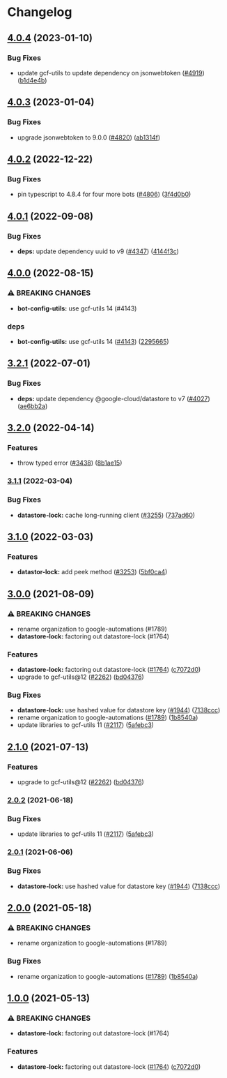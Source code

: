 # Changelog

## [4.0.4](https://github.com/googleapis/repo-automation-bots/compare/datastore-lock-v4.0.3...datastore-lock-v4.0.4) (2023-01-10)


### Bug Fixes

* update gcf-utils to update dependency on jsonwebtoken ([#4919](https://github.com/googleapis/repo-automation-bots/issues/4919)) ([b1d4e4b](https://github.com/googleapis/repo-automation-bots/commit/b1d4e4bb9253420cfa8f8ad13f4ec3e9bb9548a3))

## [4.0.3](https://github.com/googleapis/repo-automation-bots/compare/datastore-lock-v4.0.2...datastore-lock-v4.0.3) (2023-01-04)


### Bug Fixes

* upgrade jsonwebtoken to 9.0.0 ([#4820](https://github.com/googleapis/repo-automation-bots/issues/4820)) ([ab1314f](https://github.com/googleapis/repo-automation-bots/commit/ab1314f4b72a86ec90ddf785d7a939ff5877153e))

## [4.0.2](https://github.com/googleapis/repo-automation-bots/compare/datastore-lock-v4.0.1...datastore-lock-v4.0.2) (2022-12-22)


### Bug Fixes

* pin typescript to 4.8.4 for four more bots ([#4806](https://github.com/googleapis/repo-automation-bots/issues/4806)) ([3f4d0b0](https://github.com/googleapis/repo-automation-bots/commit/3f4d0b03c14a80460d4269e174a3613454c7c530))

## [4.0.1](https://github.com/googleapis/repo-automation-bots/compare/datastore-lock-v4.0.0...datastore-lock-v4.0.1) (2022-09-08)


### Bug Fixes

* **deps:** update dependency uuid to v9 ([#4347](https://github.com/googleapis/repo-automation-bots/issues/4347)) ([4144f3c](https://github.com/googleapis/repo-automation-bots/commit/4144f3c347c9ba5de6e16cf67110004dfc1e8cc6))

## [4.0.0](https://github.com/googleapis/repo-automation-bots/compare/datastore-lock-v3.2.1...datastore-lock-v4.0.0) (2022-08-15)


### ⚠ BREAKING CHANGES

* **bot-config-utils:** use gcf-utils 14 (#4143)

### deps

* **bot-config-utils:** use gcf-utils 14 ([#4143](https://github.com/googleapis/repo-automation-bots/issues/4143)) ([2295665](https://github.com/googleapis/repo-automation-bots/commit/22956655ed839268725fa75f1bc11ee856e9e281))

## [3.2.1](https://github.com/googleapis/repo-automation-bots/compare/datastore-lock-v3.2.0...datastore-lock-v3.2.1) (2022-07-01)


### Bug Fixes

* **deps:** update dependency @google-cloud/datastore to v7 ([#4027](https://github.com/googleapis/repo-automation-bots/issues/4027)) ([ae6bb2a](https://github.com/googleapis/repo-automation-bots/commit/ae6bb2acb77dd58a5253a4835c408e0418cdfcc4))

## [3.2.0](https://github.com/googleapis/repo-automation-bots/compare/datastore-lock-v3.1.1...datastore-lock-v3.2.0) (2022-04-14)


### Features

* throw typed error ([#3438](https://github.com/googleapis/repo-automation-bots/issues/3438)) ([8b1ae15](https://github.com/googleapis/repo-automation-bots/commit/8b1ae155a8e09e7c3073591057eee514728982dd))

### [3.1.1](https://github.com/googleapis/repo-automation-bots/compare/datastore-lock-v3.1.0...datastore-lock-v3.1.1) (2022-03-04)


### Bug Fixes

* **datastore-lock:** cache long-running client ([#3255](https://github.com/googleapis/repo-automation-bots/issues/3255)) ([737ad60](https://github.com/googleapis/repo-automation-bots/commit/737ad60e28744ec8fa1e758d803855efed564c8d))

## [3.1.0](https://github.com/googleapis/repo-automation-bots/compare/datastore-lock-v3.0.0...datastore-lock-v3.1.0) (2022-03-03)


### Features

* **datastor-lock:** add peek method ([#3253](https://github.com/googleapis/repo-automation-bots/issues/3253)) ([5bf0ca4](https://github.com/googleapis/repo-automation-bots/commit/5bf0ca42897a8b2f5771a83c928dc3647a02aa31))

## [3.0.0](https://www.github.com/googleapis/repo-automation-bots/compare/datastore-lock-v2.1.0...datastore-lock-v3.0.0) (2021-08-09)


### ⚠ BREAKING CHANGES

* rename organization to google-automations (#1789)
* **datastore-lock:** factoring out datastore-lock (#1764)

### Features

* **datastore-lock:** factoring out datastore-lock ([#1764](https://www.github.com/googleapis/repo-automation-bots/issues/1764)) ([c7072d0](https://www.github.com/googleapis/repo-automation-bots/commit/c7072d02583176a63c4cb9c2e5583bd6f7ab126d))
* upgrade to gcf-utils@12 ([#2262](https://www.github.com/googleapis/repo-automation-bots/issues/2262)) ([bd04376](https://www.github.com/googleapis/repo-automation-bots/commit/bd043767ae59a4eed450f1d18741111dc4c3f8e8))


### Bug Fixes

* **datastore-lock:** use hashed value for datastore key ([#1944](https://www.github.com/googleapis/repo-automation-bots/issues/1944)) ([7138ccc](https://www.github.com/googleapis/repo-automation-bots/commit/7138ccce5fe93e76cb8519fb4faad8e75d85f99d))
* rename organization to google-automations ([#1789](https://www.github.com/googleapis/repo-automation-bots/issues/1789)) ([1b8540a](https://www.github.com/googleapis/repo-automation-bots/commit/1b8540a6733ca75efe9e6cea415daa4a627add47))
* update libraries to gcf-utils 11 ([#2117](https://www.github.com/googleapis/repo-automation-bots/issues/2117)) ([5afebc3](https://www.github.com/googleapis/repo-automation-bots/commit/5afebc3781cd511a5fc6cd4485c2b002fcacacb4))

## [2.1.0](https://www.github.com/googleapis/repo-automation-bots/compare/datastore-lock-v2.0.2...datastore-lock-v2.1.0) (2021-07-13)


### Features

* upgrade to gcf-utils@12 ([#2262](https://www.github.com/googleapis/repo-automation-bots/issues/2262)) ([bd04376](https://www.github.com/googleapis/repo-automation-bots/commit/bd043767ae59a4eed450f1d18741111dc4c3f8e8))

### [2.0.2](https://www.github.com/googleapis/repo-automation-bots/compare/datastore-lock-v2.0.1...datastore-lock-v2.0.2) (2021-06-18)


### Bug Fixes

* update libraries to gcf-utils 11 ([#2117](https://www.github.com/googleapis/repo-automation-bots/issues/2117)) ([5afebc3](https://www.github.com/googleapis/repo-automation-bots/commit/5afebc3781cd511a5fc6cd4485c2b002fcacacb4))

### [2.0.1](https://www.github.com/googleapis/repo-automation-bots/compare/datastore-lock-v2.0.0...datastore-lock-v2.0.1) (2021-06-06)


### Bug Fixes

* **datastore-lock:** use hashed value for datastore key ([#1944](https://www.github.com/googleapis/repo-automation-bots/issues/1944)) ([7138ccc](https://www.github.com/googleapis/repo-automation-bots/commit/7138ccce5fe93e76cb8519fb4faad8e75d85f99d))

## [2.0.0](https://www.github.com/googleapis/repo-automation-bots/compare/datastore-lock-v1.0.0...datastore-lock-v2.0.0) (2021-05-18)


### ⚠ BREAKING CHANGES

* rename organization to google-automations (#1789)

### Bug Fixes

* rename organization to google-automations ([#1789](https://www.github.com/googleapis/repo-automation-bots/issues/1789)) ([1b8540a](https://www.github.com/googleapis/repo-automation-bots/commit/1b8540a6733ca75efe9e6cea415daa4a627add47))

## [1.0.0](https://www.github.com/googleapis/repo-automation-bots/compare/datastore-lock-v0.1.0...datastore-lock-v1.0.0) (2021-05-13)


### ⚠ BREAKING CHANGES

* **datastore-lock:** factoring out datastore-lock (#1764)

### Features

* **datastore-lock:** factoring out datastore-lock ([#1764](https://www.github.com/googleapis/repo-automation-bots/issues/1764)) ([c7072d0](https://www.github.com/googleapis/repo-automation-bots/commit/c7072d02583176a63c4cb9c2e5583bd6f7ab126d))
